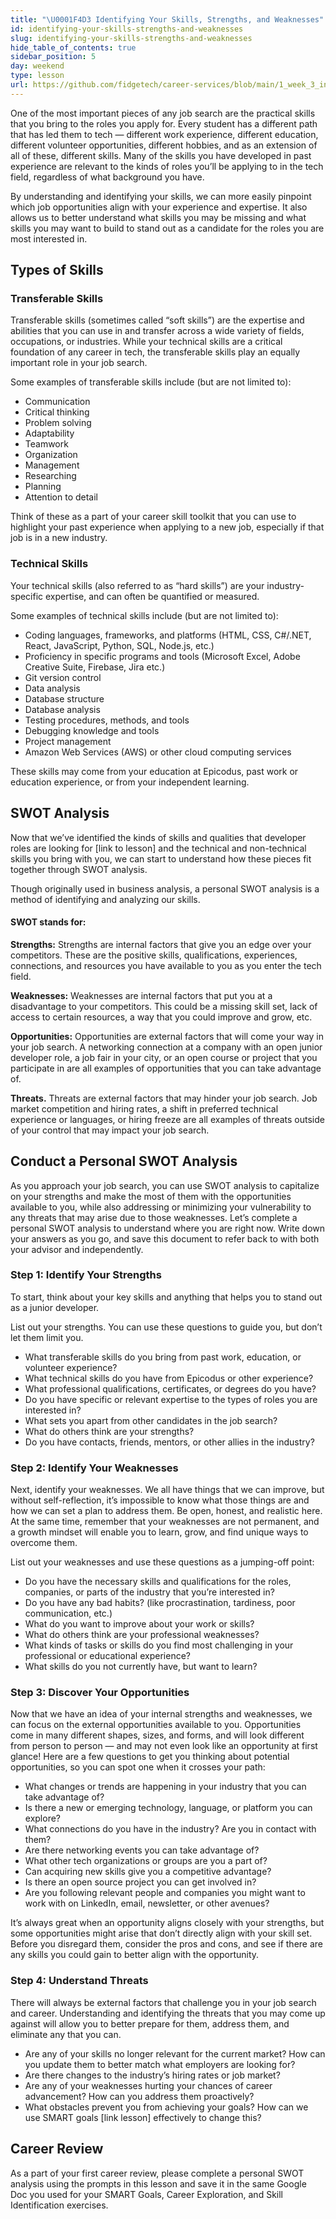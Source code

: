 ```yaml
---
title: "\U0001F4D3 Identifying Your Skills, Strengths, and Weaknesses"
id: identifying-your-skills-strengths-and-weaknesses
slug: identifying-your-skills-strengths-and-weaknesses
hide_table_of_contents: true
sidebar_position: 5
day: weekend
type: lesson
url: https://github.com/fidgetech/career-services/blob/main/1_week_3_indentifying_your_skills_strengths_weaknesses.md
---
```


One of the most important pieces of any job search are the practical skills that you bring to the roles you apply for. Every student has a different path that has led them to tech — different work experience, different education, different volunteer opportunities, different hobbies, and as an extension of all of these, different skills. Many of the skills you have developed in past experience are relevant to the kinds of roles you’ll be applying to in the tech field, regardless of what background you have. 

By understanding and identifying your skills, we can more easily pinpoint which job opportunities align with your experience and expertise. It also allows us to better understand what skills you may be missing and what skills you may want to build to stand out as a candidate for the roles you are most interested in. 

## Types of Skills

### Transferable Skills 

Transferable skills (sometimes called “soft skills”) are the expertise and abilities that you can use in and transfer across a wide variety of fields, occupations, or industries. While your technical skills are a critical foundation of any career in tech, the transferable skills play an equally important role in your job search. 

Some examples of transferable skills include (but are not limited to):

* Communication  
* Critical thinking 
* Problem solving 
* Adaptability 
* Teamwork
* Organization 
* Management 
* Researching 
* Planning 
* Attention to detail

Think of these as a part of your career skill toolkit that you can use to highlight your past experience when applying to a new job, especially if that job is in a new industry. 

### Technical Skills 

Your technical skills (also referred to as “hard skills”) are your industry-specific expertise, and can often be quantified or measured. 

Some examples of technical skills include (but are not limited to): 

* Coding languages, frameworks, and platforms (HTML, CSS, C#/.NET, React, JavaScript, Python, SQL, Node.js, etc.) 
* Proficiency in specific programs and tools (Microsoft Excel, Adobe Creative Suite, Firebase, Jira etc.) 
* Git version control 
* Data analysis 
* Database structure 
* Database analysis 
* Testing procedures, methods, and tools 
* Debugging knowledge and tools 
* Project management 
* Amazon Web Services (AWS) or other cloud computing services
   
These skills may come from your education at Epicodus, past work or education experience, or from your independent learning. 

## SWOT Analysis 

Now that we’ve identified the kinds of skills and qualities that developer roles are looking for [link to lesson] and the technical and non-technical skills you bring with you, we can start to understand how these pieces fit together through SWOT analysis. 

Though originally used in business analysis, a personal SWOT analysis is a method of identifying and analyzing our skills. 

#### SWOT stands for: 

**Strengths:** Strengths are internal factors that give you an edge over your competitors. These are the positive skills, qualifications, experiences, connections, and resources you have available to you as you enter the tech field. 

**Weaknesses:** Weaknesses are internal factors that put you at a disadvantage to your competitors. This could be a missing skill set, lack of access to certain resources, a way that you could improve and grow, etc. 

**Opportunities:** Opportunities are external factors that will come your way in your job search. A networking connection at a company with an open junior developer role, a job fair in your city, or an open course or project that you participate in are all examples of opportunities that you can take advantage of. 

**Threats.** Threats are external factors that may hinder your job search. Job market competition and hiring rates, a shift in preferred technical experience or languages, or hiring freeze are all examples of threats outside of your control that may impact your job search. 

## Conduct a Personal SWOT Analysis 

As you approach your job search, you can use SWOT analysis to capitalize on your strengths and make the most of them with the opportunities available to you, while also addressing or minimizing your vulnerability to any threats that may arise due to those weaknesses. 
Let’s complete a personal SWOT analysis to understand where you are right now. Write down your answers as you go, and save this document to refer back to with both your advisor and independently. 

### Step 1: Identify Your Strengths 

To start, think about your key skills and anything that helps you to stand out as a junior developer. 

List out your strengths. You can use these questions to guide you, but don’t let them limit you.

* What transferable skills do you bring from past work, education, or volunteer experience? 
* What technical skills do you have from Epicodus or other experience? 
* What professional qualifications, certificates, or degrees do you have? 
* Do you have specific or relevant expertise to the types of roles you are interested in? 
* What sets you apart from other candidates in the job search? 
* What do others think are your strengths? 
* Do you have contacts, friends, mentors, or other allies in the industry?

### Step 2: Identify Your Weaknesses 

Next, identify your weaknesses. We all have things that we can improve, but without self-reflection, it’s impossible to know what those things are and how we can set a plan to address them. Be open, honest, and realistic here. At the same time, remember that your weaknesses are not permanent, and a growth mindset will enable you to learn, grow, and find unique ways to overcome them.

List out your weaknesses and use these questions as a jumping-off point:  

* Do you have the necessary skills and qualifications for the roles, companies, or parts of the industry that you’re interested in?
* Do you have any bad habits? (like procrastination, tardiness, poor communication, etc.) 
* What do you want to improve about your work or skills? 
* What do others think are your professional weaknesses? 
* What kinds of tasks or skills do you find most challenging in your professional or educational experience? 
* What skills do you not currently have, but want to learn? 

### Step 3: Discover Your  Opportunities

Now that we have an idea of your internal strengths and weaknesses, we can focus on the external opportunities available to you. Opportunities come in many different shapes, sizes, and forms, and will look different from person to person — and may not even look like an opportunity at first glance! Here are a few questions to get you thinking about potential opportunities, so you can spot one when it crosses your path: 

* What changes or trends are happening in your industry that you can take advantage of? 
* Is there a new or emerging technology, language, or platform you can explore? 
* What connections do you have in the industry? Are you in contact with them? 
* Are there networking events you can take advantage of? 
* What other tech organizations or groups are you a part of? 
* Can acquiring new skills give you a competitive advantage? 
* Is there an open source project you can get involved in? 
* Are you following relevant people and companies you might want to work with on LinkedIn, email, newsletter, or other avenues? 

It’s always great when an opportunity aligns closely with your strengths, but some opportunities might arise that don’t directly align with your skill set. Before you disregard them, consider the pros and cons, and see if there are any skills you could gain to better align with the opportunity.

### Step 4: Understand Threats 

There will always be external factors that challenge you in your job search and career. Understanding and identifying the threats that you may come up against will allow you to better prepare for them, address them, and eliminate any that you can. 

* Are any of your skills no longer relevant for the current market? How can you update them to better match what employers are looking for? 
* Are there changes to the industry’s hiring rates or job market? 
* Are any of your weaknesses hurting your chances of career advancement? How can you address them proactively? 
* What obstacles prevent you from achieving your goals? How can we use SMART goals [link lesson] effectively to change this? 
  
## Career Review

As a part of your first career review, please complete a personal SWOT analysis using the prompts in this lesson and save it in the same Google Doc you used for your SMART Goals, Career Exploration, and Skill Identification exercises.  
